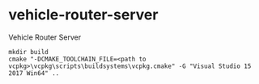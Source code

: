 # vehicle-router-server
Vehicle Router Server

```
mkdir build
cmake "-DCMAKE_TOOLCHAIN_FILE=<path to vcpkg>\vcpkg\scripts\buildsystems\vcpkg.cmake" -G "Visual Studio 15 2017 Win64" ..
```

